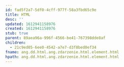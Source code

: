 ```yaml
---
id: fad5f2a7-5df0-4cff-977f-58a3fbd65c9e
title: HTML
desc: ''
updated: 1612941158976
created: 1612941158976
stub: true
parent: 89aea96a-996f-4566-be41-767398dde8af
children:
  - 21c9ed05-6ee0-4542-a7e7-d3f8bed0ef34
fname: ang.dd.html.ang.zdarzenie.html.element.html
hpath: ang.dd.html.ang.zdarzenie.html.element.html
---
```




